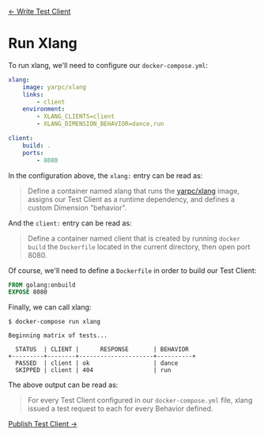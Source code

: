 [← Write Test Client](write-test-client.md)

# Run Xlang

To run xlang, we'll need to configure our `docker-compose.yml`:

```yml
xlang:
    image: yarpc/xlang
    links:
        - client
    environment:
        - XLANG_CLIENTS=client
        - XLANG_DIMENSION_BEHAVIOR=dance,run

client:
    build: .
    ports:
        - 8080
```

In the configuration above, the `xlang:` entry can be read as:

> Define a container named xlang that runs the [yarpc/xlang](https://hub.docker.com/r/yarpc/xlang/) image,
> assigns our Test Client as a runtime dependency,
> and defines a custom Dimension "behavior".

And the `client:` entry can be read as:

> Define a container named client that is created by running `docker build`
> the `Dockerfile` located in the current directory, then open port 8080.

Of course, we'll need to define a `Dockerfile` in order to build our Test Client:

```Dockerfile
FROM golang:onbuild
EXPOSE 8080
```

Finally, we can call xlang:

```
$ docker-compose run xlang

Beginning matrix of tests...

  STATUS  | CLIENT |      RESPONSE       | BEHAVIOR
+---------+--------+---------------------+----------+
  PASSED  | client | ok                  | dance
  SKIPPED | client | 404                 | run

```

The above output can be read as:

> For every Test Client configured in our `docker-compose.yml` file,
> xlang issued a test request to each for every Behavior defined.

[Publish Test Client →](publish-test-client.md)
